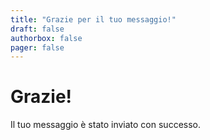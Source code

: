 ```yaml
---
title: "Grazie per il tuo messaggio!"
draft: false
authorbox: false
pager: false
---
```


# Grazie!

Il tuo messaggio è stato inviato con successo.
